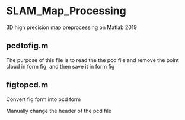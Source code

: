 # SLAM_Map_Processing
3D high precision map preprocessing on Matlab 2019
## pcdtofig.m
The purpose of this file is to read the the pcd file and remove the point cloud in form fig, and then save it in form fig  
## figtopcd.m  
Convert fig form into pcd form  
  
Manually change the header of the pcd file
